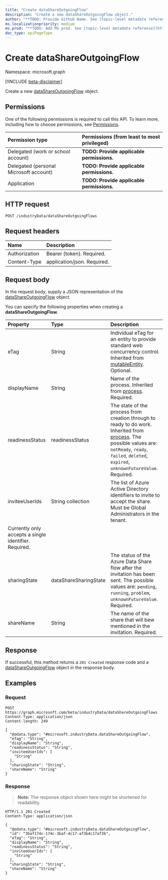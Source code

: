 ```yaml
---
title: "Create dataShareOutgoingFlow"
description: "Create a new dataShareOutgoingFlow object."
author: "**TODO: Provide Github Name. See [topic-level metadata reference](https://msgo.azurewebsites.net/add/document/guidelines/metadata.html#topic-level-metadata)**"
ms.localizationpriority: medium
ms.prod: "**TODO: Add MS prod. See [topic-level metadata reference](https://msgo.azurewebsites.net/add/document/guidelines/metadata.html#topic-level-metadata)**"
doc_type: apiPageType
---
```


# Create dataShareOutgoingFlow
Namespace: microsoft.graph

[!INCLUDE [beta-disclaimer](../../includes/beta-disclaimer.md)]

Create a new [dataShareOutgoingFlow](../resources/datashareoutgoingflow.md) object.

## Permissions
One of the following permissions is required to call this API. To learn more, including how to choose permissions, see [Permissions](/graph/permissions-reference).

|Permission type|Permissions (from least to most privileged)|
|:---|:---|
|Delegated (work or school account)|**TODO: Provide applicable permissions.**|
|Delegated (personal Microsoft account)|**TODO: Provide applicable permissions.**|
|Application|**TODO: Provide applicable permissions.**|

## HTTP request

<!-- {
  "blockType": "ignored"
}
-->
``` http
POST /industryData/dataShareOutgoingFlows
```

## Request headers
|Name|Description|
|:---|:---|
|Authorization|Bearer {token}. Required.|
|Content-Type|application/json. Required.|

## Request body
In the request body, supply a JSON representation of the [dataShareOutgoingFlow](../resources/datashareoutgoingflow.md) object.

You can specify the following properties when creating a **dataShareOutgoingFlow**.

|Property|Type|Description|
|:---|:---|:---|
|eTag|String|Individual eTag for an entity to provide standard web concurrency control. Inherited from [mutableEntity](../resources/mutableentity.md). Optional.|
|displayName|String|Name of the process. Inherited from [process](../resources/process.md). Required.|
|readinessStatus|readinessStatus|The state of the process from creation through to ready to do work. Inherited from [process](../resources/process.md). The possible values are: `notReady`, `ready`, `failed`, `deleted`, `expired`, `unknownFutureValue`. Required.|
|inviteeUserIds|String collection|The list of Azure Active Directory identifiers to invite to accept the share.  Must be Global Administrators in the tenant.
Currently only accepts a single identifier. Required.|
|sharingState|dataShareSharingState|The status of the Azure Data Share flow after the invitation has been sent. The possible values are: `pending`, `running`, `problem`, `unknownFutureValue`. Required.|
|shareName|String|The name of the share that will bew mentioned in the invitation. Required.|



## Response

If successful, this method returns a `201 Created` response code and a [dataShareOutgoingFlow](../resources/datashareoutgoingflow.md) object in the response body.

## Examples

### Request
<!-- {
  "blockType": "request",
  "name": "create_datashareoutgoingflow_from_"
}
-->
``` http
POST https://graph.microsoft.com/beta/industryData/dataShareOutgoingFlows
Content-Type: application/json
Content-length: 249

{
  "@odata.type": "#microsoft.industryData.dataShareOutgoingFlow",
  "eTag": "String",
  "displayName": "String",
  "readinessStatus": "String",
  "inviteeUserIds": [
    "String"
  ],
  "sharingState": "String",
  "shareName": "String"
}
```


### Response
>**Note:** The response object shown here might be shortened for readability.
<!-- {
  "blockType": "response",
  "truncated": true,
  "@odata.type": "microsoft.industryData.dataShareOutgoingFlow"
}
-->
``` http
HTTP/1.1 201 Created
Content-Type: application/json

{
  "@odata.type": "#microsoft.industryData.dataShareOutgoingFlow",
  "id": "3baf174c-174c-3baf-4c17-af3b4c17af3b",
  "eTag": "String",
  "displayName": "String",
  "readinessStatus": "String",
  "inviteeUserIds": [
    "String"
  ],
  "sharingState": "String",
  "shareName": "String"
}
```

